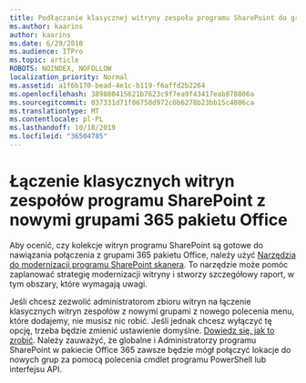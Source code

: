 ```yaml
---
title: Podłączanie klasycznej witryny zespołu programu SharePoint do grupy
ms.author: kaarins
author: kaarins
ms.date: 6/29/2018
ms.audience: ITPro
ms.topic: article
ROBOTS: NOINDEX, NOFOLLOW
localization_priority: Normal
ms.assetid: a1f6b170-bead-4e1c-b119-f6affd2b2264
ms.openlocfilehash: 389880415621b7623c9f7ea9f43417eab878806a
ms.sourcegitcommit: 037331d71f06750d972c0b6278b23bb15c4806ca
ms.translationtype: MT
ms.contentlocale: pl-PL
ms.lasthandoff: 10/18/2019
ms.locfileid: "36504785"
---
```

# <a name="connect-classic-sharepoint-team-sites-to-new-office-365-groups"></a>Łączenie klasycznych witryn zespołów programu SharePoint z nowymi grupami 365 pakietu Office

Aby ocenić, czy kolekcje witryn programu SharePoint są gotowe do nawiązania połączenia z grupami 365 pakietu Office, należy użyć [Narzędzia do modernizacji programu SharePoint skanera](https://go.microsoft.com/fwlink/?linkid=873066). To narzędzie może pomóc zaplanować strategię modernizacji witryny i stworzy szczegółowy raport, w tym obszary, które wymagają uwagi.
  
Jeśli chcesz zezwolić administratorom zbioru witryn na łączenie klasycznych witryn zespołów z nowymi grupami z nowego polecenia menu, które dodajemy, nie musisz nic robić. Jeśli jednak chcesz wyłączyć tę opcję, trzeba będzie zmienić ustawienie domyślne. [Dowiedz się, jak to zrobić](https://go.microsoft.com/fwlink/?linkid=2004316). Należy zauważyć, że globalne i Administratorzy programu SharePoint w pakiecie Office 365 zawsze będzie mógł połączyć lokacje do nowych grup za pomocą polecenia cmdlet programu PowerShell lub interfejsu API.
  

